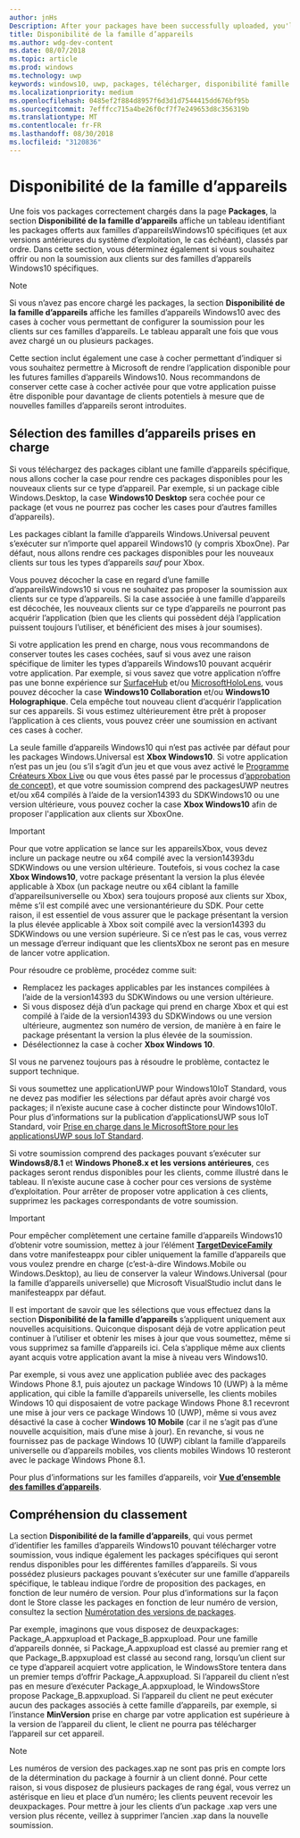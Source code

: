 ```yaml
---
author: jnHs
Description: After your packages have been successfully uploaded, you'll see a table that indicates which packages will be offered to specific Windows 10 device families (and earlier OS versions, if applicable), in ranked order.
title: Disponibilité de la famille d’appareils
ms.author: wdg-dev-content
ms.date: 08/07/2018
ms.topic: article
ms.prod: windows
ms.technology: uwp
keywords: windows10, uwp, packages, télécharger, disponibilité famille d’appareils
ms.localizationpriority: medium
ms.openlocfilehash: 0485ef2f884d8957f6d3d1d7544415dd676bf95b
ms.sourcegitcommit: 7efffcc715a4be26f0cf7f7e249653d8c356319b
ms.translationtype: MT
ms.contentlocale: fr-FR
ms.lasthandoff: 08/30/2018
ms.locfileid: "3120836"
---
```

# <a name="device-family-availability"></a>Disponibilité de la famille d’appareils

Une fois vos packages correctement chargés dans la page **Packages**, la section **Disponibilité de la famille d’appareils** affiche un tableau identifiant les packages offerts aux familles d’appareilsWindows10 spécifiques (et aux versions antérieures du système d’exploitation, le cas échéant), classés par ordre. Dans cette section, vous déterminez également si vous souhaitez offrir ou non la soumission aux clients sur des familles d’appareils Windows10 spécifiques.

> [!NOTE]
> Si vous n’avez pas encore chargé les packages, la section **Disponibilité de la famille d’appareils** affiche les familles d’appareils Windows10 avec des cases à cocher vous permettant de configurer la soumission pour les clients sur ces familles d’appareils. Le tableau apparaît une fois que vous avez chargé un ou plusieurs packages.

Cette section inclut également une case à cocher permettant d’indiquer si vous souhaitez permettre à Microsoft de rendre l’application disponible pour les futures familles d’appareils Windows10. Nous recommandons de conserver cette case à cocher activée pour que votre application puisse être disponible pour davantage de clients potentiels à mesure que de nouvelles familles d’appareils seront introduites.


## <a name="choosing-which-device-families-to-support"></a>Sélection des familles d’appareils prises en charge

Si vous téléchargez des packages ciblant une famille d’appareils spécifique, nous allons cocher la case pour rendre ces packages disponibles pour les nouveaux clients sur ce type d’appareil. Par exemple, si un package cible Windows.Desktop, la case **Windows10 Desktop** sera cochée pour ce package (et vous ne pourrez pas cocher les cases pour d’autres familles d’appareils).

Les packages ciblant la famille d’appareils Windows.Universal peuvent s’exécuter sur n’importe quel appareil Windows10 (y compris XboxOne). Par défaut, nous allons rendre ces packages disponibles pour les nouveaux clients sur tous les types d’appareils *sauf* pour Xbox.

Vous pouvez décocher la case en regard d’une famille d’appareilsWindows10 si vous ne souhaitez pas proposer la soumission aux clients sur ce type d’appareils. Si la case associée à une famille d’appareils est décochée, les nouveaux clients sur ce type d’appareils ne pourront pas acquérir l’application (bien que les clients qui possèdent déjà l’application puissent toujours l’utiliser, et bénéficient des mises à jour soumises).

Si votre application les prend en charge, nous vous recommandons de conserver toutes les cases cochées, sauf si vous avez une raison spécifique de limiter les types d’appareils Windows10 pouvant acquérir votre application. Par exemple, si vous savez que votre application n’offre pas une bonne expérience sur [SurfaceHub](https://developer.microsoft.com/windows/surfacehub) et/ou [MicrosoftHoloLens](https://developer.microsoft.com/windows/mixed-reality), vous pouvez décocher la case **Windows10 Collaboration** et/ou **Windows10 Holographique**. Cela empêche tout nouveau client d’acquérir l’application sur ces appareils. Si vous estimez ultérieurement être prêt à proposer l’application à ces clients, vous pouvez créer une soumission en activant ces cases à cocher.

<span id="xbox" />

La seule famille d’appareils Windows10 qui n’est pas activée par défaut pour les packages Windows.Universal est **Xbox Windows10**. Si votre application n’est pas un jeu (ou s’il s’agit d’un jeu et que vous avez activé le [Programme Créateurs Xbox Live](../xbox-live/get-started-with-creators/get-started-with-xbox-live-creators.md) ou que vous êtes passé par le processus d’[approbation de concept](../gaming/concept-approval.md)), et que votre soumission comprend des packagesUWP neutres et/ou x64 compilés à l’aide de la version14393 du SDKWindows10 ou une version ultérieure, vous pouvez cocher la case **Xbox Windows10** afin de proposer l'application aux clients sur XboxOne.

> [!IMPORTANT]
> Pour que votre application se lance sur les appareilsXbox, vous devez inclure un package neutre ou x64 compilé avec la version14393du SDKWindows ou une version ultérieure. Toutefois, si vous cochez la case **Xbox Windows10**, votre package présentant la version la plus élevée applicable à Xbox (un package neutre ou x64 ciblant la famille d’appareilsuniverselle ou Xbox) sera toujours proposé aux clients sur Xbox, même s’il est compilé avec une versionantérieure du SDK. Pour cette raison, il est essentiel de vous assurer que le package présentant la version la plus élevée applicable à Xbox soit compilé avec la version14393 du SDKWindows ou une version supérieure. Si ce n’est pas le cas, vous verrez un message d’erreur indiquant que les clientsXbox ne seront pas en mesure de lancer votre application. 
> 
> Pour résoudre ce problème, procédez comme suit:
> - Remplacez les packages applicables par les instances compilées à l’aide de la version14393 du SDKWindows ou une version ultérieure.
> - Si vous disposez déjà d’un package qui prend en charge Xbox et qui est compilé à l’aide de la version14393 du SDKWindows ou une version ultérieure, augmentez son numéro de version, de manière à en faire le package présentant la version la plus élevée de la soumission.
> - Désélectionnez la case à cocher **Xbox Windows 10**.
>   
> SI vous ne parvenez toujours pas à résoudre le problème, contactez le support technique.

Si vous soumettez une applicationUWP pour Windows10IoT Standard, vous ne devez pas modifier les sélections par défaut après avoir chargé vos packages; il n’existe aucune case à cocher distincte pour Windows10IoT. Pour plus d’informations sur la publication d’applicationsUWP sous loT Standard, voir [Prise en charge dans le MicrosoftStore pour les applicationsUWP sous IoT Standard](https://docs.microsoft.com/windows/iot-core/commercialize-your-device/installingandservicing).

Si votre soumission comprend des packages pouvant s’exécuter sur **Windows8/8.1** et **Windows Phone8.x et les versions antérieures**, ces packages seront rendus disponibles pour les clients, comme illustré dans le tableau. Il n’existe aucune case à cocher pour ces versions de système d’exploitation. Pour arrêter de proposer votre application à ces clients, supprimez les packages correspondants de votre soumission.

> [!IMPORTANT]
> Pour empêcher complètement une certaine famille d’appareils Windows10 d’obtenir votre soumission, mettez à jour l’élément [**TargetDeviceFamily**](https://docs.microsoft.com/uwp/schemas/appxpackage/uapmanifestschema/element-targetdevicefamily) dans votre manifesteappx pour cibler uniquement la famille d’appareils que vous voulez prendre en charge (c’est-à-dire Windows.Mobile ou Windows.Desktop), au lieu de conserver la valeur Windows.Universal (pour la famille d’appareils universelle) que Microsoft VisualStudio inclut dans le manifesteappx par défaut.

Il est important de savoir que les sélections que vous effectuez dans la section **Disponibilité de la famille d’appareils** s’appliquent uniquement aux nouvelles acquisitions. Quiconque disposant déjà de votre application peut continuer à l’utiliser et obtenir les mises à jour que vous soumettez, même si vous supprimez sa famille d’appareils ici. Cela s’applique même aux clients ayant acquis votre application avant la mise à niveau vers Windows10.

Par exemple, si vous avez une application publiée avec des packages Windows Phone 8.1, puis ajoutez un package Windows 10 (UWP) à la même application, qui cible la famille d’appareils universelle, les clients mobiles Windows 10 qui disposaient de votre package Windows Phone 8.1 recevront une mise à jour vers ce package Windows 10 (UWP), même si vous avez désactivé la case à cocher **Windows 10 Mobile** (car il ne s’agit pas d’une nouvelle acquisition, mais d’une mise à jour). En revanche, si vous ne fournissez pas de package Windows 10 (UWP) ciblant la famille d’appareils universelle ou d’appareils mobiles, vos clients mobiles Windows 10 resteront avec le package Windows Phone 8.1.

Pour plus d’informations sur les familles d’appareils, voir [**Vue d’ensemble des familles d’appareils**](https://docs.microsoft.com/uwp/extension-sdks/device-families-overview).

## <a name="understanding-ranking"></a>Compréhension du classement

La section **Disponibilité de la famille d’appareils**, qui vous permet d’identifier les familles d’appareils Windows10 pouvant télécharger votre soumission, vous indique également les packages spécifiques qui seront rendus disponibles pour les différentes familles d’appareils. Si vous possédez plusieurs packages pouvant s’exécuter sur une famille d’appareils spécifique, le tableau indique l’ordre de proposition des packages, en fonction de leur numéro de version. Pour plus d’informations sur la façon dont le Store classe les packages en fonction de leur numéro de version, consultez la section [Numérotation des versions de packages](package-version-numbering.md). 

Par exemple, imaginons que vous disposez de deuxpackages: Package_A.appxupload et Package_B.appxupload. Pour une famille d’appareils donnée, si Package_A.appxupload est classé au premier rang et que Package_B.appxupload est classé au second rang, lorsqu’un client sur ce type d’appareil acquiert votre application, le WindowsStore tentera dans un premier temps d’offrir Package_A.appxupload. Si l’appareil du client n’est pas en mesure d’exécuter Package_A.appxupload, le WindowsStore propose Package_B.appxupload. Si l’appareil du client ne peut exécuter aucun des packages associés à cette famille d’appareils, par exemple, si l’instance **MinVersion** prise en charge par votre application est supérieure à la version de l’appareil du client, le client ne pourra pas télécharger l’appareil sur cet appareil.

> [!NOTE]
> Les numéros de version des packages.xap ne sont pas pris en compte lors de la détermination du package à fournir à un client donné. Pour cette raison, si vous disposez de plusieurs packages de rang égal, vous verrez un astérisque en lieu et place d’un numéro; les clients peuvent recevoir les deuxpackages. Pour mettre à jour les clients d’un package .xap vers une version plus récente, veillez à supprimer l’ancien .xap dans la nouvelle soumission.


